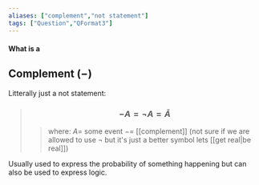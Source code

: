 ```yaml
---
aliases: ["complement","not statement"]
tags: ["Question","QFormat3"]
---
```


#### What is a
## Complement ($-$)

Litterally just a not statement:

> ### $$ -A = \neg A = \bar{A} $$ 
>> where:
>> $A=$ some event 
>> $-=$ [[complement]] (not sure if we are allowed to use $\neg$ but it's just a better symbol lets [[get real|be real]]) 

Usually used to express the probability of something happening but can also be used to express logic.